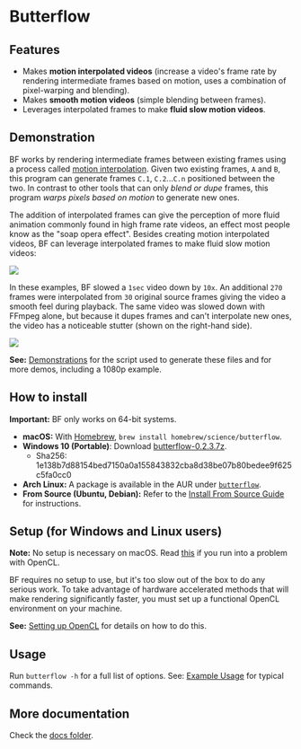 # Butterflow
## Features
* Makes **motion interpolated videos** (increase a video's frame rate by rendering intermediate frames based on motion, uses a combination of pixel-warping and blending).
* Makes **smooth motion videos** (simple blending between frames).
* Leverages interpolated frames to make **fluid slow motion videos**.

## Demonstration
BF works by rendering intermediate frames between existing frames using a process called [motion interpolation](http://en.wikipedia.org/wiki/Motion_interpolation). Given two existing frames, `A` and `B`, this program can generate frames `C.1`, `C.2`...`C.n` positioned between the two. In contrast to other tools that can only *blend or dupe* frames, this program *warps pixels based on motion* to generate new ones.

The addition of interpolated frames can give the perception of more fluid animation commonly found in high frame rate videos, an effect most people know as the "soap opera effect". Besides creating motion interpolated videos, BF can leverage interpolated frames to make fluid slow motion videos:

![](http://srv.dthpham.me/butterflow/demos/1.gif)

In these examples, BF slowed a `1sec` video down by `10x`. An additional `270` frames were interpolated from `30` original source frames giving the video a smooth feel during playback. The same video was slowed down with FFmpeg alone, but because it dupes frames and can't interpolate new ones, the video has a noticeable stutter (shown on the right-hand side).

![](http://srv.dthpham.me/butterflow/demos/2.gif)

**See:** [Demonstrations](https://github.com/dthpham/butterflow/blob/master/docs/Demonstrations.md) for the script used to generate these files and for more demos, including a 1080p example.

## How to install
**Important:** BF only works on 64-bit systems.

* **macOS:** With [Homebrew](http://brew.sh/), `brew install homebrew/science/butterflow`.
* **Windows 10 (Portable)**: Download [butterflow-0.2.3.7z](http://srv.dthpham.me/butterflow/releases/win/butterflow-0.2.3.7z).
  * Sha256: 1e138b7d88154bed7150a0a155843832cba8d38be07b80bedee9f625c5fa0cc0
* **Arch Linux:** A package is available in the AUR under [`butterflow`](https://aur.archlinux.org/packages/butterflow/).
* **From Source (Ubuntu, Debian):** Refer to the [Install From Source Guide](https://github.com/dthpham/butterflow/blob/master/docs/Install-From-Source-Guide.md) for instructions.

## Setup (for Windows and Linux users)
**Note:** No setup is necessary on macOS. Read [this](https://github.com/dthpham/butterflow/blob/master/docs/Setting-Up-OpenCL.md#macos-mavericks-and-newer) if you run into a problem with OpenCL.

BF requires no setup to use, but it's too slow out of the box to do any serious work. To take advantage of hardware accelerated methods that will make rendering significantly faster, you must set up a functional OpenCL environment on your machine.

**See:** [Setting up OpenCL](https://github.com/dthpham/butterflow/blob/master/docs/Setting-Up-OpenCL.md) for details on how to do this.

## Usage
Run `butterflow -h` for a full list of options. See: [Example Usage](https://github.com/dthpham/butterflow/blob/master/docs/Example-Usage.md) for typical commands.

## More documentation
Check the [docs folder](https://github.com/dthpham/butterflow/tree/master/docs).
